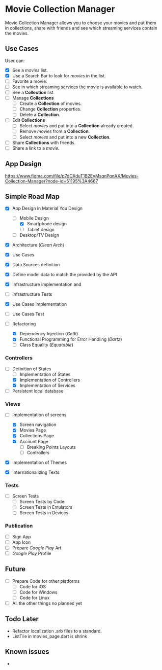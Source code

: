 # Movie Collection Manager

Movie Collection Manager allows you to choose your movies and put them in collections, share with friends and see which streaming services contain the movies.

## Use Cases 

User can:

- [x] See a _movies_ list.
- [x] Use a Search Bar to look for _movies_ in the list.
- [ ] Favorite a movie.
- [ ] See in which streaming services the movie is available to watch.
- [ ] See a **Collection** list.
- [ ] Manage **Collections**
  - [ ] Create a **Collection** of movies.
  - [ ] Change **Collection** properties.
  - [ ] Delete a **Collection**.
- [ ] Edit **Collections**
  - [ ] Select _movies_ and put into a **Collection** already created.
  - [ ] Remove _movies_ from a **Collection**.
  - [ ] Select _movies_ and put into a new **Collection**.
- [ ] Share **Collections** with friends.
- [ ] Share a link to a _movie_.

## App Design

https://www.figma.com/file/p7dCXduT1B2EyMsqnPqnAX/Movies-Collection-Manager?node-id=51195%3A4667

## Simple Road Map

- [x] App Design in Material You Design
	- [ ] Mobile Design
		- [x] Smartphone design
		- [ ] Tablet design
	- [ ] Desktop/TV Design

- [x] Architecture (_Clean Arch_)
- [X] Use Cases

- [x] Data Sources definition
- [x] Define model data to match the provided by the API
- [x] Infrastructure implementation and
- [ ] Infrastructure Tests
- [X] Use Cases Implementation
- [ ] Use Cases Test

- [ ] Refactoring
	- [X] Dependency Injection (_GetIt_)
	- [X] Functional Programming for Error Handling (_Dartz_)
	- [ ] Class Equality (_Equatable_)

### Controllers

- [ ] Definition of States
	- [ ] Implementation of States
	- [X] Implementation of Controllers
	- [X] Implementation of Services

- [ ] Persistent local database

### Views

- [ ] Implementation of screens
	- [x] Screen navigation
  - [X] Movies Page
  - [X] Collections Page
  - [X] Account Page
	- [ ] Breaking Points Layouts
	- [ ] Controllers
  
- [X] Implementation of Themes
	
- [X] Internationalizing Texts

### Tests

- [ ] Screen Tests 
	- [ ] Screen Tests by Code
	- [ ] Screen Tests in Emulators 
	- [ ] Screen Tests in Devices

### Publication

- [ ] Sign App
- [ ] App Icon
- [ ] Prepare _Google Play_ Art
- [ ] _Google Play_ Profile

## Future

- [ ] Prepare Code for other platforms
  - [ ] Code for iOS
  - [ ] Code for Windows
  - [ ] Code for Linux

- [ ] All the other things no planned yet

## Todo Later

- Refactor localization .arb files to a standard.
- ListTile in movies_page.dart is shrink

## Known issues 

- 
